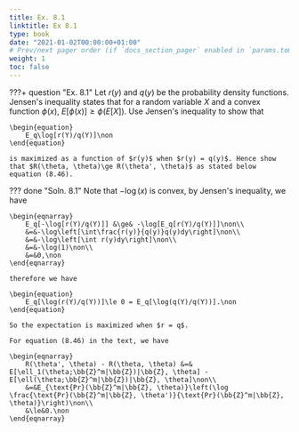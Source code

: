 ```yaml
---
title: Ex. 8.1
linktitle: Ex 8.1
type: book
date: "2021-01-02T00:00:00+01:00"
# Prev/next pager order (if `docs_section_pager` enabled in `params.toml`)
weight: 1
toc: false
---
```


???+ question "Ex. 8.1"
    Let $r(y)$ and $q(y)$ be the probability density functions. Jensen's inequality states that for a random variable $X$ and a convex function $\phi(x)$, $E[\phi(x)]\ge \phi(E[X])$. Use Jensen's inequality to show that
	
    \begin{equation}
		E_q\log[r(Y)/q(Y)]\non
	\end{equation}
	
    is maximized as a function of $r(y)$ when $r(y) = q(y)$. Hence show that $R(\theta, \theta)\ge R(\theta', \theta)$ as stated below equation (8.46).

??? done "Soln. 8.1"
    Note that $-\log(x)$ is convex, by Jensen's inequality, we have
	
    \begin{eqnarray}
	    E_q[-\log[r(Y)/q(Y)]] &\ge& -\log[E_q[r(Y)/q(Y)]]\non\\
	    &=&-\log\left[\int\frac{r(y)}{q(y)}q(y)dy\right]\non\\
	    &=&-\log\left[\int r(y)dy\right]\non\\
	    &=&-\log(1)\non\\
	    &=&0,\non
	\end{eqnarray}
	
    therefore we have 
	
    \begin{equation}
		E_q[\log(r(Y)/q(Y))]\le 0 = E_q[\log(q(Y)/q(Y))].\non
	\end{equation}
	
    So the expectation is maximized when $r = q$.

	For equation (8.46) in the text, we have
	
    \begin{eqnarray}
	    R(\theta', \theta) - R(\theta, \theta) &=& E[\ell_1(\theta;\bb{Z}^m|\bb{Z})|\bb{Z}, \theta] - E[\ell(\theta;\bb{Z}^m|\bb{Z})|\bb{Z}, \theta]\non\\
	    &=&E_{\text{Pr}(\bb{Z}^m|\bb{Z}, \theta)}\left(\log \frac{\text{Pr}(\bb{Z}^m|\bb{Z}, \theta')}{\text{Pr}(\bb{Z}^m|\bb{Z}, \theta)}\right)\non\\
	    &\le&0.\non
	\end{eqnarray}